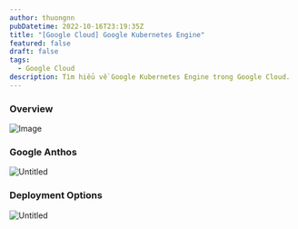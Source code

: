 ```yaml
---
author: thuongnn
pubDatetime: 2022-10-16T23:19:35Z
title: "[Google Cloud] Google Kubernetes Engine"
featured: false
draft: false
tags:
  - Google Cloud
description: Tìm hiểu về Google Kubernetes Engine trong Google Cloud.
---
```


### Overview

![Image](https://github.com/user-attachments/assets/682f2a05-3cf4-49bc-bbe2-1df5328931ff)

### Google Anthos

![Untitled](https://github.com/user-attachments/assets/f8426d40-8c1a-43b9-be64-d125c98b3ea8)

### Deployment Options

![Untitled](https://github.com/user-attachments/assets/c9d63996-15f2-420e-ace5-ee93bc3aed44)
